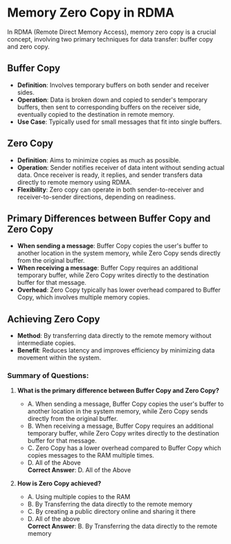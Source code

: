 # Memory Zero Copy in RDMA

In RDMA (Remote Direct Memory Access), memory zero copy is a crucial concept, involving two primary techniques for data transfer: buffer copy and zero copy.

## Buffer Copy

- **Definition**: Involves temporary buffers on both sender and receiver sides.
- **Operation**: Data is broken down and copied to sender's temporary buffers, then sent to corresponding buffers on the receiver side, eventually copied to the destination in remote memory.
- **Use Case**: Typically used for small messages that fit into single buffers.

## Zero Copy

- **Definition**: Aims to minimize copies as much as possible.
- **Operation**: Sender notifies receiver of data intent without sending actual data. Once receiver is ready, it replies, and sender transfers data directly to remote memory using RDMA.
- **Flexibility**: Zero copy can operate in both sender-to-receiver and receiver-to-sender directions, depending on readiness.

## Primary Differences between Buffer Copy and Zero Copy

- **When sending a message**: Buffer Copy copies the user's buffer to another location in the system memory, while Zero Copy sends directly from the original buffer.
- **When receiving a message**: Buffer Copy requires an additional temporary buffer, while Zero Copy writes directly to the destination buffer for that message.
- **Overhead**: Zero Copy typically has lower overhead compared to Buffer Copy, which involves multiple memory copies.

## Achieving Zero Copy

- **Method**: By transferring data directly to the remote memory without intermediate copies.
- **Benefit**: Reduces latency and improves efficiency by minimizing data movement within the system.

### Summary of Questions:

1. **What is the primary difference between Buffer Copy and Zero Copy?**
   - A. When sending a message, Buffer Copy copies the user's buffer to another location in the system memory, while Zero Copy sends directly from the original buffer.
   - B. When receiving a message, Buffer Copy requires an additional temporary buffer, while Zero Copy writes directly to the destination buffer for that message.
   - C. Zero Copy has a lower overhead compared to Buffer Copy which copies messages to the RAM multiple times.
   - D. All of the Above
   <br> **Correct Answer**: D. All of the Above

2. **How is Zero Copy achieved?**
   - A. Using multiple copies to the RAM
   - B. By Transferring the data directly to the remote memory
   - C. By creating a public directory online and sharing it there
   - D. All of the above
   <br> **Correct Answer**: B. By Transferring the data directly to the remote memory
